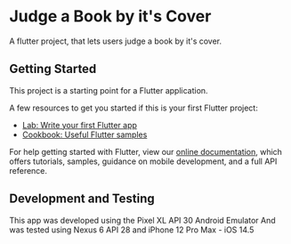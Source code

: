 # Judge a Book by it's Cover

A flutter project, that lets users judge a book by it's cover.

## Getting Started

This project is a starting point for a Flutter application.

A few resources to get you started if this is your first Flutter project:

- [Lab: Write your first Flutter app](https://flutter.dev/docs/get-started/codelab)
- [Cookbook: Useful Flutter samples](https://flutter.dev/docs/cookbook)

For help getting started with Flutter, view our
[online documentation](https://flutter.dev/docs), which offers tutorials,
samples, guidance on mobile development, and a full API reference.

## Development and Testing

This app was developed using the Pixel XL API 30 Android Emulator
And was tested using Nexus 6 API 28 and iPhone 12 Pro Max - iOS 14.5

